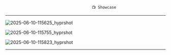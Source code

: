                                           📺 Showcase   
-------------------------------------------------------------------------------------------------------------- 
![2025-06-10-115625_hyprshot](https://github.com/user-attachments/assets/85a84dab-c382-49f0-9f7b-d6daabbac4da)

![2025-06-10-115755_hyprshot](https://github.com/user-attachments/assets/e5e3daa2-2ea2-47a0-90a4-0d4cc3acb442)

![2025-06-10-115823_hyprshot](https://github.com/user-attachments/assets/64ce95dd-3bea-48bc-8957-7435c2365f90)

-------------------------------------------------------------------------------------------------------------- 

